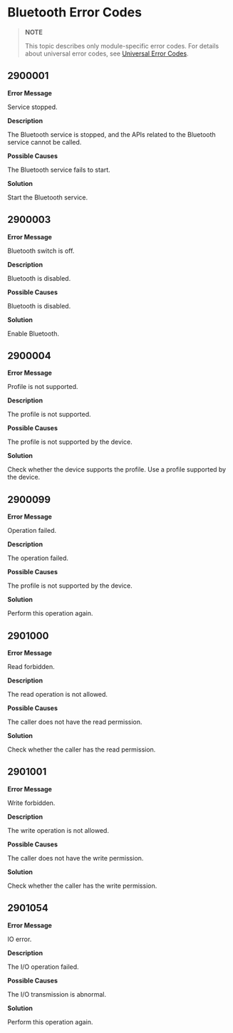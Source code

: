 # Bluetooth Error Codes

> **NOTE**
>
> This topic describes only module-specific error codes. For details about universal error codes, see [Universal Error Codes](errorcode-universal.md).

## 2900001

**Error Message**

Service stopped.

**Description**

The Bluetooth service is stopped, and the APIs related to the Bluetooth service cannot be called.

**Possible Causes**

The Bluetooth service fails to start.

**Solution**

Start the Bluetooth service.

## 2900003

**Error Message**

Bluetooth switch is off.

**Description**

Bluetooth is disabled.

**Possible Causes**

Bluetooth is disabled.

**Solution**

Enable Bluetooth.

## 2900004

**Error Message**

Profile is not supported.

**Description**

The profile is not supported.

**Possible Causes**

The profile is not supported by the device.

**Solution**

Check whether the device supports the profile. Use a profile supported by the device.

## 2900099

**Error Message**

Operation failed.

**Description**

The operation failed.

**Possible Causes**

The profile is not supported by the device.

**Solution**

Perform this operation again.

## 2901000

**Error Message**

Read forbidden.

**Description**

The read operation is not allowed.

**Possible Causes**

The caller does not have the read permission.

**Solution**

Check whether the caller has the read permission.

## 2901001

**Error Message**

Write forbidden.

**Description**

The write operation is not allowed.

**Possible Causes**

The caller does not have the write permission.

**Solution**

Check whether the caller has the write permission.

## 2901054

**Error Message**

IO error.

**Description**

The I/O operation failed.

**Possible Causes**

The I/O transmission is abnormal.

**Solution**

Perform this operation again.
